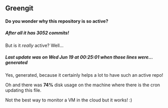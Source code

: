 ## Greengit

#### Do you wonder why this repository is so active?

##### After all it has 3052 commits!

But is it *really* active? Well...

##### Last update was on Wed Jun 19 at 00:25:01 when those lines were... generated

Yes, generated, because it certainly helps a lot to have such an active repo!

Oh and there was **74%** disk usage on the machine
where there is the cron updating this file.

Not the best way to monitor a VM in the cloud but it works! :)

